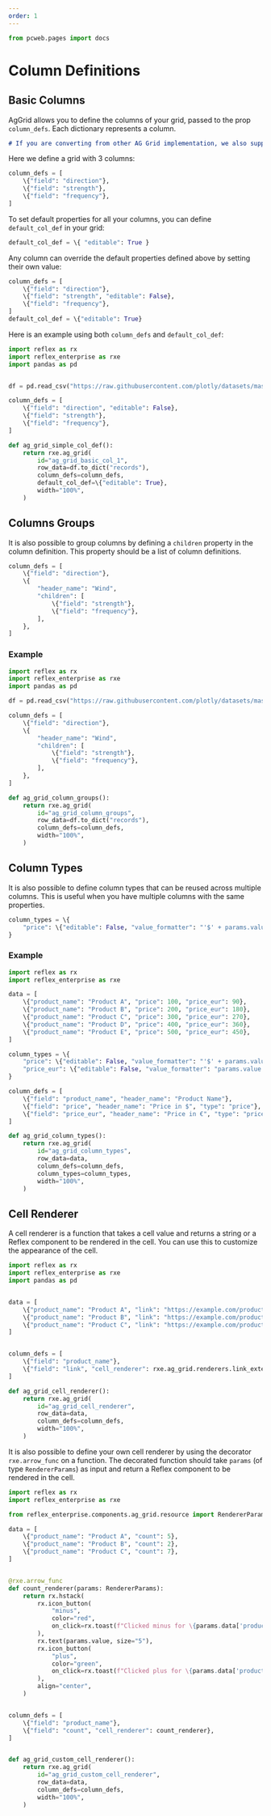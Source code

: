 ```yaml
---
order: 1
---
```


```python exec
from pcweb.pages import docs
```

# Column Definitions

## Basic Columns

AgGrid allows you to define the columns of your grid, passed to the prop `column_defs`. Each dictionary represents a column.

```md alert warning
# If you are converting from other AG Grid implementation, we also support camelCase for the name of the properties.
```

Here we define a grid with 3 columns:
```python
column_defs = [
    \{"field": "direction"},
    \{"field": "strength"},
    \{"field": "frequency"},
]
```

To set default properties for all your columns, you can define `default_col_def` in your grid:

```python
default_col_def = \{ "editable": True }
```

Any column can override the default properties defined above by setting their own value:

```python
column_defs = [
    \{"field": "direction"},
    \{"field": "strength", "editable": False},
    \{"field": "frequency"},
]
default_col_def = \{"editable": True}
```

Here is an example using both `column_defs` and `default_col_def`:

```python
import reflex as rx
import reflex_enterprise as rxe
import pandas as pd


df = pd.read_csv("https://raw.githubusercontent.com/plotly/datasets/master/wind_dataset.csv")

column_defs = [
    \{"field": "direction", "editable": False},
    \{"field": "strength"},
    \{"field": "frequency"},
]

def ag_grid_simple_col_def():
    return rxe.ag_grid(
        id="ag_grid_basic_col_1",
        row_data=df.to_dict("records"),
        column_defs=column_defs,
        default_col_def=\{"editable": True},
        width="100%",
    )

```


## Columns Groups
It is also possible to group columns by defining a `children` property in the column definition. This property should be a list of column definitions.

```python
column_defs = [
    \{"field": "direction"},
    \{
        "header_name": "Wind",
        "children": [
            \{"field": "strength"},
            \{"field": "frequency"},
        ],
    },
]
```

### Example

```python
import reflex as rx
import reflex_enterprise as rxe
import pandas as pd

df = pd.read_csv("https://raw.githubusercontent.com/plotly/datasets/master/wind_dataset.csv")

column_defs = [
    \{"field": "direction"},
    \{
        "header_name": "Wind",
        "children": [
            \{"field": "strength"},
            \{"field": "frequency"},
        ],
    },
]

def ag_grid_column_groups():
    return rxe.ag_grid(
        id="ag_grid_column_groups",
        row_data=df.to_dict("records"),
        column_defs=column_defs,
        width="100%",
    )

```

## Column Types

It is also possible to define column types that can be reused across multiple columns. This is useful when you have multiple columns with the same properties.

```python
column_types = \{
    "price": \{"editable": False, "value_formatter": "'$' + params.value"},
}
```

### Example

```python
import reflex as rx
import reflex_enterprise as rxe

data = [
    \{"product_name": "Product A", "price": 100, "price_eur": 90},
    \{"product_name": "Product B", "price": 200, "price_eur": 180},
    \{"product_name": "Product C", "price": 300, "price_eur": 270},
    \{"product_name": "Product D", "price": 400, "price_eur": 360},
    \{"product_name": "Product E", "price": 500, "price_eur": 450},
]

column_types = \{
    "price": \{"editable": False, "value_formatter": "'$' + params.value"},
    "price_eur": \{"editable": False, "value_formatter": "params.value + ' €'"},
}

column_defs = [
    \{"field": "product_name", "header_name": "Product Name"},
    \{"field": "price", "header_name": "Price in $", "type": "price"},
    \{"field": "price_eur", "header_name": "Price in €", "type": "price_eur"},
]

def ag_grid_column_types():
    return rxe.ag_grid(
        id="ag_grid_column_types",
        row_data=data,
        column_defs=column_defs,
        column_types=column_types,
        width="100%",
    )

```

## Cell Renderer

A cell renderer is a function that takes a cell value and returns a string or a Reflex component to be rendered in the cell. You can use this to customize the appearance of the cell.

```python
import reflex as rx
import reflex_enterprise as rxe
import pandas as pd


data = [
    \{"product_name": "Product A", "link": "https://example.com/product-a"},
    \{"product_name": "Product B", "link": "https://example.com/product-b"},
    \{"product_name": "Product C", "link": "https://example.com/product-c"},
]


column_defs = [
    \{"field": "product_name"},
    \{"field": "link", "cell_renderer": rxe.ag_grid.renderers.link_external},
]

def ag_grid_cell_renderer():
    return rxe.ag_grid(
        id="ag_grid_cell_renderer",
        row_data=data,
        column_defs=column_defs,
        width="100%",
    )
```

It is also possible to define your own cell renderer by using the decorator `rxe.arrow_func` on a function. The decorated function should take `params` (of type `RendererParams`) as input and return a Reflex component to be rendered in the cell.

```python
import reflex as rx
import reflex_enterprise as rxe

from reflex_enterprise.components.ag_grid.resource import RendererParams

data = [
    \{"product_name": "Product A", "count": 5},
    \{"product_name": "Product B", "count": 2},
    \{"product_name": "Product C", "count": 7},
]


@rxe.arrow_func
def count_renderer(params: RendererParams):
    return rx.hstack(
        rx.icon_button(
            "minus",
            color="red",
            on_click=rx.toast(f"Clicked minus for \{params.data['product_name']}"),
        ),
        rx.text(params.value, size="5"),
        rx.icon_button(
            "plus",
            color="green",
            on_click=rx.toast(f"Clicked plus for \{params.data['product_name']}"),
        ),
        align="center",
    )


column_defs = [
    \{"field": "product_name"},
    \{"field": "count", "cell_renderer": count_renderer},
]


def ag_grid_custom_cell_renderer():
    return rxe.ag_grid(
        id="ag_grid_custom_cell_renderer",
        row_data=data,
        column_defs=column_defs,
        width="100%",
    )

```
